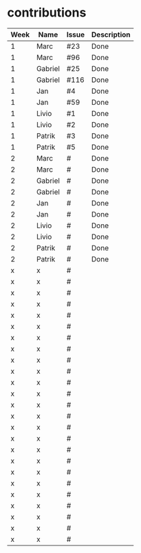 # contributions

| Week | Name    | Issue | Description |   
|------|---------|-------|-------------|
| 1    | Marc    | #23   | Done        |
| 1    | Marc    | #96   | Done        |
| 1    | Gabriel | #25   | Done        |
| 1    | Gabriel | #116  | Done        |
| 1    | Jan     | #4    | Done        |
| 1    | Jan     | #59   | Done        |
| 1    | Livio   | #1    | Done        |
| 1    | Livio   | #2    | Done        |
| 1    | Patrik  | #3    | Done        |
| 1    | Patrik  | #5    | Done        |
| 2    | Marc    | #     | Done        |
| 2    | Marc    | #     | Done        |
| 2    | Gabriel | #     | Done        |
| 2    | Gabriel | #     | Done        |
| 2    | Jan     | #     | Done        |
| 2    | Jan     | #     | Done        |
| 2    | Livio   | #     | Done        |
| 2    | Livio   | #     | Done        |
| 2    | Patrik  | #     | Done        |
| 2    | Patrik  | #     | Done        |
| x    | x       | #     |             |
| x    | x       | #     |             |
| x    | x       | #     |             |
| x    | x       | #     |             |
| x    | x       | #     |             |
| x    | x       | #     |             |
| x    | x       | #     |             |
| x    | x       | #     |             |
| x    | x       | #     |             |
| x    | x       | #     |             |
| x    | x       | #     |             |
| x    | x       | #     |             |
| x    | x       | #     |             |
| x    | x       | #     |             |
| x    | x       | #     |             |
| x    | x       | #     |             |
| x    | x       | #     |             |
| x    | x       | #     |             |
| x    | x       | #     |             |
| x    | x       | #     |             |
| x    | x       | #     |             |
| x    | x       | #     |             |
| x    | x       | #     |             |
| x    | x       | #     |             |
| x    | x       | #     |             |